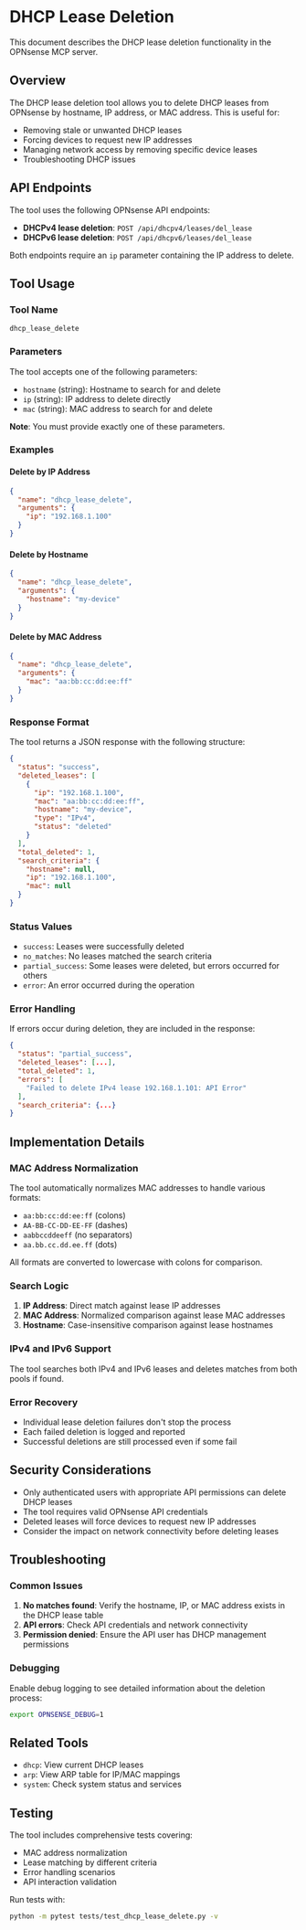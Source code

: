 # DHCP Lease Deletion

This document describes the DHCP lease deletion functionality in the OPNsense MCP server.

## Overview

The DHCP lease deletion tool allows you to delete DHCP leases from OPNsense by hostname, IP address, or MAC address. This is useful for:

- Removing stale or unwanted DHCP leases
- Forcing devices to request new IP addresses
- Managing network access by removing specific device leases
- Troubleshooting DHCP issues

## API Endpoints

The tool uses the following OPNsense API endpoints:

- **DHCPv4 lease deletion**: `POST /api/dhcpv4/leases/del_lease`
- **DHCPv6 lease deletion**: `POST /api/dhcpv6/leases/del_lease`

Both endpoints require an `ip` parameter containing the IP address to delete.

## Tool Usage

### Tool Name
`dhcp_lease_delete`

### Parameters

The tool accepts one of the following parameters:

- `hostname` (string): Hostname to search for and delete
- `ip` (string): IP address to delete directly
- `mac` (string): MAC address to search for and delete

**Note**: You must provide exactly one of these parameters.

### Examples

#### Delete by IP Address
```json
{
  "name": "dhcp_lease_delete",
  "arguments": {
    "ip": "192.168.1.100"
  }
}
```

#### Delete by Hostname
```json
{
  "name": "dhcp_lease_delete",
  "arguments": {
    "hostname": "my-device"
  }
}
```

#### Delete by MAC Address
```json
{
  "name": "dhcp_lease_delete",
  "arguments": {
    "mac": "aa:bb:cc:dd:ee:ff"
  }
}
```

### Response Format

The tool returns a JSON response with the following structure:

```json
{
  "status": "success",
  "deleted_leases": [
    {
      "ip": "192.168.1.100",
      "mac": "aa:bb:cc:dd:ee:ff",
      "hostname": "my-device",
      "type": "IPv4",
      "status": "deleted"
    }
  ],
  "total_deleted": 1,
  "search_criteria": {
    "hostname": null,
    "ip": "192.168.1.100",
    "mac": null
  }
}
```

### Status Values

- `success`: Leases were successfully deleted
- `no_matches`: No leases matched the search criteria
- `partial_success`: Some leases were deleted, but errors occurred for others
- `error`: An error occurred during the operation

### Error Handling

If errors occur during deletion, they are included in the response:

```json
{
  "status": "partial_success",
  "deleted_leases": [...],
  "total_deleted": 1,
  "errors": [
    "Failed to delete IPv4 lease 192.168.1.101: API Error"
  ],
  "search_criteria": {...}
}
```

## Implementation Details

### MAC Address Normalization

The tool automatically normalizes MAC addresses to handle various formats:

- `aa:bb:cc:dd:ee:ff` (colons)
- `AA-BB-CC-DD-EE-FF` (dashes)
- `aabbccddeeff` (no separators)
- `aa.bb.cc.dd.ee.ff` (dots)

All formats are converted to lowercase with colons for comparison.

### Search Logic

1. **IP Address**: Direct match against lease IP addresses
2. **MAC Address**: Normalized comparison against lease MAC addresses
3. **Hostname**: Case-insensitive comparison against lease hostnames

### IPv4 and IPv6 Support

The tool searches both IPv4 and IPv6 leases and deletes matches from both pools if found.

### Error Recovery

- Individual lease deletion failures don't stop the process
- Each failed deletion is logged and reported
- Successful deletions are still processed even if some fail

## Security Considerations

- Only authenticated users with appropriate API permissions can delete DHCP leases
- The tool requires valid OPNsense API credentials
- Deleted leases will force devices to request new IP addresses
- Consider the impact on network connectivity before deleting leases

## Troubleshooting

### Common Issues

1. **No matches found**: Verify the hostname, IP, or MAC address exists in the DHCP lease table
2. **API errors**: Check API credentials and network connectivity
3. **Permission denied**: Ensure the API user has DHCP management permissions

### Debugging

Enable debug logging to see detailed information about the deletion process:

```bash
export OPNSENSE_DEBUG=1
```

## Related Tools

- `dhcp`: View current DHCP leases
- `arp`: View ARP table for IP/MAC mappings
- `system`: Check system status and services

## Testing

The tool includes comprehensive tests covering:

- MAC address normalization
- Lease matching by different criteria
- Error handling scenarios
- API interaction validation

Run tests with:

```bash
python -m pytest tests/test_dhcp_lease_delete.py -v
``` 
